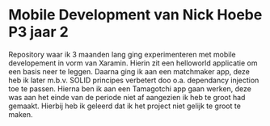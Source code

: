 # Mobile Development van Nick Hoebe P3 jaar 2
Repository waar ik 3 maanden lang ging experimenteren met mobile developement in vorm van Xaramin.
Hierin zit een helloworld applicatie om een basis neer te leggen. Daarna ging ik aan een matchmaker app, deze heb ik later m.b.v. SOLID principes verbetert doo o.a. dependancy injection toe te passen.
Hierna ben ik aan een Tamagotchi app gaan werken, deze was aan het einde van de periode niet af aangezien ik heb te groot had gemaakt. Hierbij heb ik geleerd dat ik het project niet gelijk te groot te maken.
